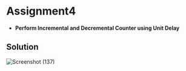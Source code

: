 # Assignment4

* **Perform Incremental and Decremental Counter using Unit Delay** 

## **Solution**

![Screenshot (137)](E:\ITI\matlab\Repo\ITI_Intake44_Matlab\MBD\Assignment4\assets\imag1.png)